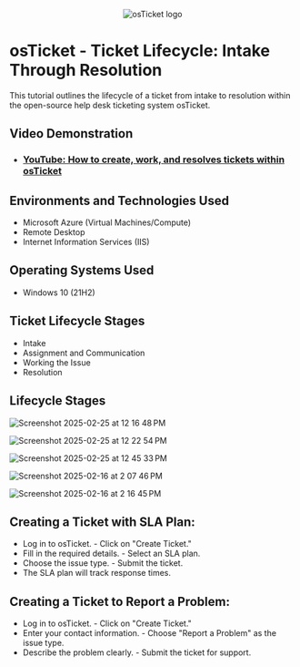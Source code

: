 <p align="center">
<img src="https://i.imgur.com/Clzj7Xs.png" alt="osTicket logo"/>
</p>

<h1>osTicket - Ticket Lifecycle: Intake Through Resolution</h1>
This tutorial outlines the lifecycle of a ticket from intake to resolution within the open-source help desk ticketing system osTicket.<br />


<h2>Video Demonstration</h2>

- ### [YouTube: How to create, work, and resolves tickets within osTicket](https://youtu.be/tFo1mZpRvlA)

<h2>Environments and Technologies Used</h2>

- Microsoft Azure (Virtual Machines/Compute)
- Remote Desktop
- Internet Information Services (IIS)

<h2>Operating Systems Used </h2>

- Windows 10</b> (21H2)

<h2>Ticket Lifecycle Stages</h2>

- Intake
- Assignment and Communication
- Working the Issue
- Resolution

<h2>Lifecycle Stages</h2>

![Screenshot 2025-02-25 at 12 16 48 PM](https://github.com/user-attachments/assets/6ee94915-17a6-48e7-b3a7-00d99b87066d)

![Screenshot 2025-02-25 at 12 22 54 PM](https://github.com/user-attachments/assets/93361ead-2e1f-44cd-9fa9-d70aef098901)

![Screenshot 2025-02-25 at 12 45 33 PM](https://github.com/user-attachments/assets/7e6eeb5b-7314-4e56-b588-bec179012edb)

![Screenshot 2025-02-16 at 2 07 46 PM](https://github.com/user-attachments/assets/f5563445-3d4b-419b-a5aa-9302d0dadbf6)

![Screenshot 2025-02-16 at 2 16 45 PM](https://github.com/user-attachments/assets/1de6f4c4-8f8b-4583-b430-172e68da0534)



  <h2>Creating a Ticket with SLA Plan:</h2>
  
  - Log in to osTicket.              - Click on "Create Ticket."
  - Fill in the required details.    - Select an SLA plan.
  - Choose the issue type.           - Submit the ticket.
  - The SLA plan will track response times.

  <h2>Creating a Ticket to Report a Problem:</h2>
  
  - Log in to osTicket. - Click on "Create Ticket."
  - Enter your contact information.   - Choose "Report a Problem" as the issue type.
  - Describe the problem clearly.       - Submit the ticket for support.


<br />


